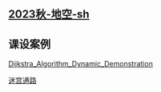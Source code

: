 ## [2023秋-地空-sh](https://pan.baidu.com/s/1OsoRnkUwjelWRzQi7Q4GXg?pwd=y74v)

## 课设案例

[Dijkstra_Algorithm_Dynamic_Demonstration](https://github.com/ZhangAilan/Dijkstra_Algorithm_Dynamic_Demonstration)

[迷宫通路](https://zhuanlan.zhihu.com/p/525604832)